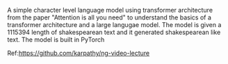 A simple character level language model using transformer architecture from the paper "Attention is all you need" to understand the basics of a transformer architecture and a large langugae model.
The model is given a 1115394 length of shakespearean text and it generated shakespearean like text. The model is built in PyTorch


Ref:https://github.com/karpathy/ng-video-lecture
